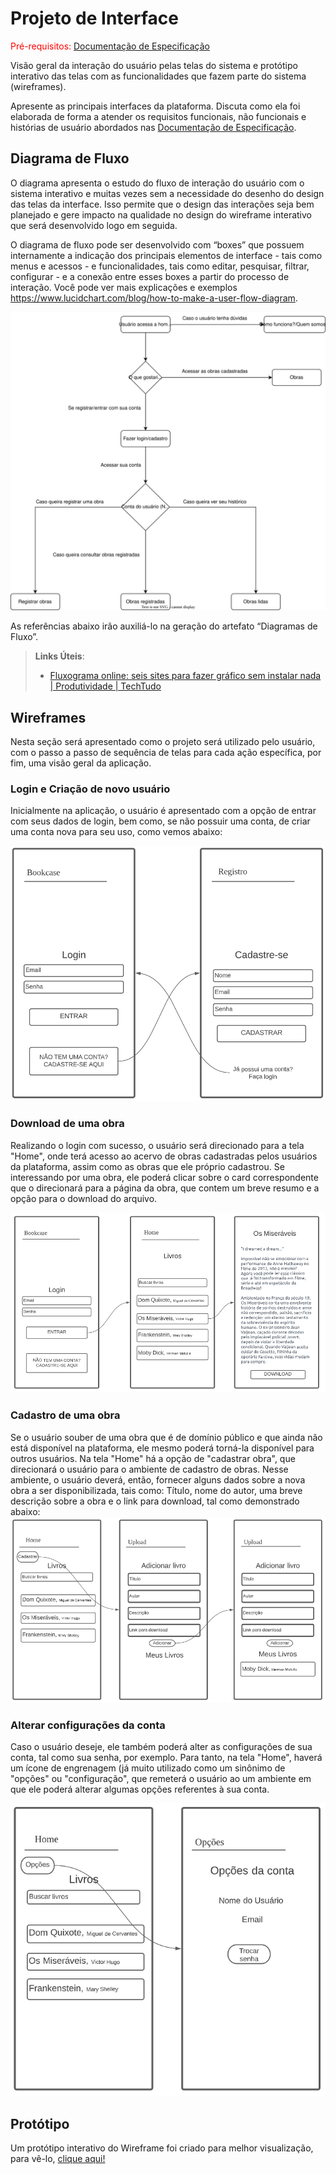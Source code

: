 
# Projeto de Interface

<span style="color:red">Pré-requisitos: <a href="2-Especificação do Projeto.md"> Documentação de Especificação</a></span>

Visão geral da interação do usuário pelas telas do sistema e protótipo interativo das telas com as funcionalidades que fazem parte do sistema (wireframes).

 Apresente as principais interfaces da plataforma. Discuta como ela foi elaborada de forma a atender os requisitos funcionais, não funcionais e histórias de usuário abordados nas <a href="2-Especificação do Projeto.md"> Documentação de Especificação</a>.

## Diagrama de Fluxo

O diagrama apresenta o estudo do fluxo de interação do usuário com o sistema interativo e  muitas vezes sem a necessidade do desenho do design das telas da interface. Isso permite que o design das interações seja bem planejado e gere impacto na qualidade no design do wireframe interativo que será desenvolvido logo em seguida.

O diagrama de fluxo pode ser desenvolvido com “boxes” que possuem internamente a indicação dos principais elementos de interface - tais como menus e acessos - e funcionalidades, tais como editar, pesquisar, filtrar, configurar - e a conexão entre esses boxes a partir do processo de interação. Você pode ver mais explicações e exemplos https://www.lucidchart.com/blog/how-to-make-a-user-flow-diagram.

![Diagrama de Fluxo](./img/Diagrama-de-fluxo.svg)

As referências abaixo irão auxiliá-lo na geração do artefato “Diagramas de Fluxo”.

> **Links Úteis**:
> - [Fluxograma online: seis sites para fazer gráfico sem instalar nada | Produtividade | TechTudo](https://www.techtudo.com.br/listas/2019/03/fluxograma-online-seis-sites-para-fazer-grafico-sem-instalar-nada.ghtml)

## Wireframes

Nesta seção será apresentado como o projeto será utilizado pelo usuário, com o passo a passo de sequência de telas para cada ação específica, por fim, uma visão geral da aplicação.

### Login e Criação de novo usuário

Inicialmente na aplicação, o usuário é apresentado com a opção de entrar com seus dados de login, bem como, se não possuir uma conta, de criar uma conta nova para seu uso, como vemos abaixo: <br/>

![Wireframe login-novo usuário](./img/path-login-registro.png)

### Download de uma obra

Realizando o login com sucesso, o usuário será direcionado para a tela "Home", onde terá acesso ao acervo de obras cadastradas pelos usuários da plataforma, assim como as obras que ele próprio cadastrou. Se interessando por uma obra, ele poderá clicar sobre o card correspondente que o direcionará para a página da obra, que contem um breve resumo e a opção para o download do arquivo.

![Wireframe cadastro de obra](./img/path-login-download.png)

### Cadastro de uma obra

Se o usuário souber de uma obra que é de domínio público e que ainda não está disponível na plataforma, ele mesmo poderá torná-la disponível para outros usuários. Na tela "Home" há a opção de "cadastrar obra", que direcionará o usuário para o ambiente de cadastro de obras. Nesse ambiente, o usuário deverá, então, fornecer alguns dados sobre a nova obra a ser disponibilizada, tais como: Título, nome do autor, uma breve descrição sobre a obra e o link para download, tal como demonstrado abaixo: 
![Wireframe login-download](./img/path-cadastro-obra.png)

### Alterar configurações da conta

Caso o usuário deseje, ele também poderá alter as configurações de sua conta, tal como sua senha, por exemplo. Para tanto, na tela "Home", haverá um ícone de engrenagem (já muito utilizado como um sinônimo de "opções" ou "configuração", que remeterá o usuário ao um ambiente em que ele poderá alterar algumas opções referentes à sua conta.

![Wireframe opções](./img/path-opções.png)

## Protótipo

Um protótipo interativo do Wireframe foi criado para melhor visualização, para vê-lo, <a href="https://marvelapp.com/prototype/ef8c41g/screen/91554961"> clique aqui!</a>



